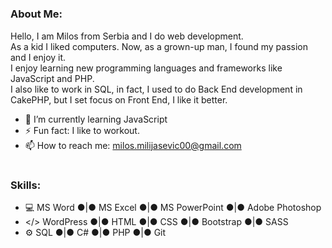 #
### About Me: 
Hello, I am Milos from Serbia and I do web development. <br>
As a kid I liked computers. Now, as a grown-up man, I found my passion and I enjoy it. <br>
I enjoy learning new programming languages and frameworks like JavaScript and PHP. <br>
I also like to work in SQL, in fact, I used to do Back End development in CakePHP, but I set focus on Front End, I like it better. <br>
- 🌱 I’m currently learning JavaScript 
- ⚡ Fun fact: I like to workout.
- 📫 How to reach me: milos.milijasevic00@gmail.com
#
### Skills:
- 💻 MS Word ●|● MS Excel ●|● MS PowerPoint ●|● Adobe Photoshop
- </> WordPress ●|● HTML ●|● CSS ●|● Bootstrap ●|● SASS
- ⚙ SQL ●|● C# ●|● PHP ●|● Git 
#
